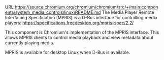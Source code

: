 URL:https://source.chromium.org/chromium/chromium/src/+/main:components\system_media_controls\linux\README.md
The Media Player Remote Interfacing Specification (MPRIS) is a D-Bus interface
for controlling media players:
https://specifications.freedesktop.org/mpris-spec/2.2/

This component is Chromium's implementation of the MPRIS interface. This allows
MPRIS clients to control media playback and view metadata about currently
playing media.

MPRIS is available for desktop Linux when D-Bus is available.
